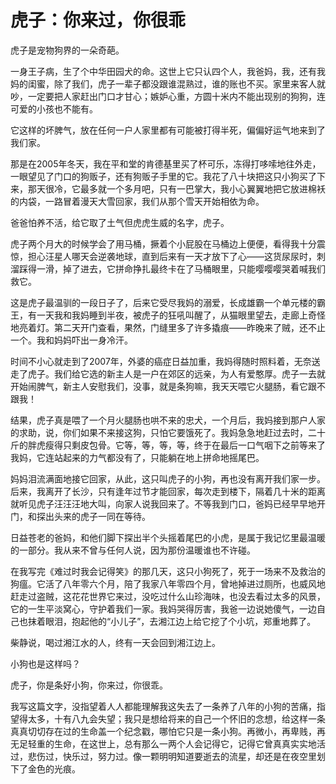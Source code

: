 # 虎子：你来过，你很乖

虎子是宠物狗界的一朵奇葩。 

一身王子病，生了个中华田园犬的命。这世上它只认四个人，我爸妈，我，还有我妈的闺蜜，除了我们，虎子一辈子都没跟谁混熟过，谁的账也不买。家里来客人就吵，一定要把人家赶出门口才甘心；嫉妒心重，方圆十米内不能出现别的狗狗，连可爱的小孩也不能有。 

它这样的坏脾气，放在任何一户人家里都有可能被打得半死，偏偏好运气地来到了我们家。 

那是在2005年冬天，我在平和堂的肯德基里买了杯可乐，冻得打哆嗦地往外走，一眼望见了门口的狗贩子，还有狗贩子手里的它。我花了八十块把这只小狗买了下来，那天很冷，它最多就一个多月吧，只有一巴掌大，我小心翼翼地把它放进棉袄的内袋，一路冒着漫天大雪回家，我们从那个雪天开始相依为命。 

爸爸怕养不活，给它取了土气但虎虎生威的名字，虎子。 

虎子两个月大的时候学会了用马桶，撅着个小屁股在马桶边上便便，看得我十分震惊，担心汪星人哪天会逆袭地球，直到后来有一天才放下了心——这货尿尿时，刺溜踩得一滑，掉了进去，它拼命挣扎最终卡在了马桶眼里，只能嘤嘤嘤哭着喊我们救它。 

这是虎子最温驯的一段日子了，后来它受尽我妈的溺爱，长成雄霸一个单元楼的霸王，有一天我和我妈睡到半夜，被虎子的狂吼叫醒了，从猫眼里望去，走廊上奇怪地亮着灯。第二天开门查看，果然，门缝里多了许多撬痕——昨晚来了贼，还不止一个。我和妈妈吓出一身冷汗。 

时间不小心就走到了2007年，外婆的癌症日益加重，我妈得随时照料着，无奈送走了虎子。我们给它选的新主人是一户在郊区的远亲，为人有爱憨厚。虎子一去就开始闹脾气，新主人安慰我们，没事，就是条狗嘛，我天天喂它火腿肠，看它跟不跟我！ 

结果，虎子真是喂了一个月火腿肠也哄不来的忠犬，一个月后，我妈接到那户人家的求助，说，你们如果不来接这狗，只怕它要饿死了。我妈急急地赶过去时，二十斤的胖虎瘦得只剩皮包骨。它等，等，等，等，终于在最后一口气咽下之前等来了我妈，它连站起来的力气都没有了，只能躺在地上拼命地摇尾巴。 

妈妈泪流满面地接它回家，从此，这只叫虎子的小狗，再也没有离开我们家一步。后来，我离开了长沙，只有逢年过节才能回家，每次走到楼下，隔着几十米的距离就听见虎子汪汪汪地大叫，向家人说我回来了。不等我到门口，爸妈已经早早地开门，和探出头来的虎子一同在等待。 

日益苍老的爸妈，和他们脚下探出半个头摇着尾巴的小虎，是属于我记忆里最温暖的一部分。我从来不曾与任何人说，因为那份温暖谁也不许碰。 

在我写完《难过时我会记得笑》的那几天，这只小狗死了，死于一场来不及救治的狗瘟。它活了八年零六个月，陪了我家八年零四个月，曾地掉进过厕所，也威风地赶走过盗贼，这花花世界它来过，没吃过什么山珍海味，也没去看过太多的风景，它的一生平淡窝心，守护着我们一家。我妈哭得厉害，我爸一边说她傻气，一边自己也抹着眼泪，抱起他的“小儿子”，去湘江边上给它挖了个小坑，郑重地葬了。 

柴静说，喝过湘江水的人，终有一天会回到湘江边上。 

小狗也是这样吗？ 

虎子，你是条好小狗，你来过，你很乖。 

我写这篇文字，没指望着人人都能理解我这失去了一条养了八年的小狗的苦痛，指望得太多，十有八九会失望；我只是想给将来的自己一个怀旧的念想，给这样一条真真切切存在过的生命盖一个纪念戳，哪怕它只是一条小狗。再微小，再卑贱，再无足轻重的生命，在这世上，总有那么一两个人会记得它，记得它曾真真实实地活过，悲伤过，快乐过，努力过。像一颗明明知道要逝去的流星，却还是在夜空里划下了金色的光痕。